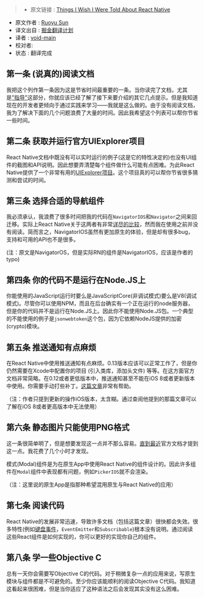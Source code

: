 > * 原文链接 : [Things I Wish I Were Told About React Native](http://ruoyusun.com/2015/11/01/things-i-wish-i-were-told-about-react-native.html)
* 原文作者 : [Ruoyu Sun](https://twitter.com/insraq)
* 译文出自 : [掘金翻译计划](https://github.com/xitu/gold-miner)
* 译者 : [void-main](https://github.com/void-main)
* 校对者:
* 状态 :  翻译完成

## 第一条 (说真的)阅读文档

我把这个列作第一条因为这是节省时间最重要的一条。当你读完了文档，尤其是["指导"](https://facebook.github.io/react-native/docs/style.html#content)这部分，你就应该已经了解了接下来要介绍的其它几点提示。但是我知道现在的开发者更倾向于通过实践来学习——我就是这么做的。由于没有阅读文档，我为了解决下面的几个问题浪费了大量的时间。因此我希望这个列表可以帮你节省一些时间。


## 第二条 获取并运行官方UIExplorer项目

React Native文档中既没有可以实时运行的例子(这是它的特性决定的)也没有UI组件的截图和API说明。因此想要弄清楚每个组件做什么可能有点困难。为此React Native提供了一个非常有用的[UIExplorer项目](https://github.com/facebook/react-native/tree/master/Examples/UIExplorer)。这个项目真的可以帮你节省很多猜测和尝试的时间。


## 第三条 选择合适的导航组件

我必须承认，我浪费了很多时间把我的代码在`NavigatorIOS`和`Navigator`之间来回迁移。实际上React Native关于这两者有非常[详尽的比较](https://facebook.github.io/react-native/docs/navigator-comparison.html)，然而我在使用之前并没有阅读。简而言之，NavigatorIOS虽然有更加原生的体验，但是却有很多bug，支持和可用的API也不是很多。

(注：原文是NavigatorOS，但是实际RN的组件是NavigatorIOS，应该是作者的typo)


## 第四条 你的代码不是运行在Node.JS上

你能使用的JavaScript运行时要么是JavaScriptCore(非调试模式)要么是V8(调试模式)。尽管你可以使用NPM，而且在后台确实有一个正在运行的node服务器，但是你的代码并不是运行在Node.JS上。因此你不能使用Node.JS包。一个典型的不能使用的例子是`jsonwebtoken`这个包，因为它依赖NodeJS提供的加密(crypto)模块。


## 第五条 推送通知有点麻烦

在React Native中使用推送通知有点麻烦。0.13版本应该可以正常工作了，但是你仍然需要在Xcode中配置你的项目 (引入类库，添加头文件) 等等。在这方面官方文档非常简略。在0.12或者更低版本中，推送通知甚至不能在iOS 8或者更新版本中使用。你需要手动打些补丁。[这篇文章](https://medium.com/@DannyvanderJagt/how-to-use-push-notifications-in-react-native-41e8b14aadae#.66tv809um)非常有帮助。

（注：作者只提到更新的操作iOS版本，太含糊。通过查阅他提到的那篇文章可以了解在iOS 8或者更高版本中无法使用）


## 第六条 静态图片只能使用PNG格式

这一条很简单明了，但是想要发现这一点并不那么容易。[直到最近](https://facebook.github.io/react-native/docs/image.html)官方文档才提到这一点。我花费了几个小时才发现。

模式(Modal)组件是为在原生App中使用React Native的组件设计的。因此许多组件在`Modal`组件中表现都有问题，例如`PickerIOS`就不会渲染。

（注：这里说的原生App是指那种希望混用原生与React Native的应用）


## 第七条 阅读代码

React Native的发展非常迅速，导致许多文档（包括这篇文章）很快都会失效。很多特性(例如[键盘事件](https://github.com/facebook/react-native/blob/master/React/Base/RCTKeyboardObserver.m)，`EventEmitter`和`Subscribable`)根本没有说明。通过阅读这些React组件是如何实现的，你可以更好的实现你自己的组件。


## 第八条 学一些Objective C

总有一天你会需要写Objective C的代码。对于稍微复杂一点的应用来说，写原生模块与组件都是不可避免的。至少你应该能顺利的阅读Objective C代码。我知道这看起来很困难，但是当你适应了这种语法之后会发现其实没有这么困难。
